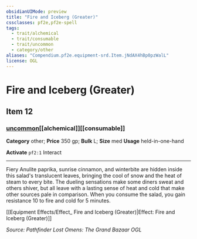 ```yaml
---
obsidianUIMode: preview
title: "Fire and Iceberg (Greater)"
cssclasses: pf2e,pf2e-spell
tags:
  - trait/alchemical
  - trait/consumable
  - trait/uncommon
  - category/other
aliases: "Compendium.pf2e.equipment-srd.Item.jNdAX4hBp0pzWalL"
license: OGL
---
```

# Fire and Iceberg (Greater)
## Item 12
### [uncommon](uncommon "Uncommon Rarity Trait")[[alchemical]][[consumable]]

**Category** other; 
**Price** 350 gp; 
**Bulk** L; **Size** med
**Usage** held-in-one-hand

**Activate** `pf2:1` Interact

* * *

Fiery Anulite paprika, sunrise cinnamon, and winterbite are hidden inside this salad's translucent leaves, bringing the cool of snow and the heat of steam to every bite. The dueling sensations make some diners sweat and others shiver, but all leave with a lasting sense of heat and cold that make other sources pale in comparison. When you consume the salad, you gain resistance 10 to fire and cold for 5 minutes.

[[Equipment Effects/Effect_ Fire and Iceberg (Greater)|Effect: Fire and Iceberg (Greater)]]

*Source: Pathfinder Lost Omens: The Grand Bazaar*
*OGL*